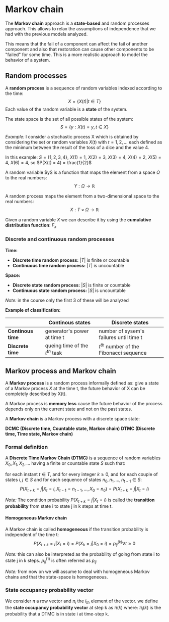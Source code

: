 # Markov chain

The **Markov chain** approach is a **state-based** and random processes approach. This allows to relax the assumptions of independence that we had with the previous models analyzed.

This means that the fail of a component can affect the fail of another component and also that restoration can cause other components to be "failed" for some time. This is a more realistic approach to model the behavior of a system.

## Random processes

A **random process** is a sequence of random variables indexed according to the time:
$$X = \{X(t) | t \in T\}$$
Each value of the random variable is a **state** of the system.

The state space is the set of all possible states of the system:
$$S = \{y:X(t) = y, t \in X\}$$

*Example:* I consider a stochastic process X which is obtained by considering the set or random variables $X(t)$ with $t = 1,2,\dots$ each defined as the minimum between the result of the toss of a dice and the value 4.

In this example: $S = \{1,2,3,4\}$, $X(1) = 1$, $X(2) = 3$, $X(3) = 4$, $X(4) = 2$, $X(5) = 4$, $X(6) = 4$, so $P(X(t) = 4) = \frac{1}{2}$

A random variable $yS is a function that maps the element from a space $\Omega$ to the real numbers:
$$Y: \Omega \rightarrow \mathbb{R}$$

A random process maps the element from a two-dimensional space to the real numbers:
$$X:T \times \Omega \rightarrow \mathbb{R}$$

Given a random variable $X$ we can describe it by using the **cumulative distribution function**: $F_x$

### Discrete and continuous random processes

**Time:**

- **Discrete time random process:** $|T|$ is finite or countable
- **Continuous time random process:** $|T|$ is uncountable

**Space:**

- **Discrete state random process:** $|S|$ is finite or countable
- **Continuous state random process:** $|S|$ is uncountable

*Note:* in the course only the first 3 of these will be analyzed

**Example of classification:**

|  | Continous states | Discrete states |
| --------------- | --------------- | --------------- |
| **Continous time** | generator's power at time t | number of sysem's failures until time t |
| **Discrete time** | queing time of the $t^{th}$ task | $t^{th}$ number of the Fibonacci sequence |

## Markov process and Markov chain

A **Markov process** is a random process informally defined as: give a state of a Markov process $X$ at the time t, the future behavior of X can be completely described by X(t).

A Markov process is **memory less** cause the future behavior of the process depends only on the current state and not on the past states.

A **Markov chain** is a Markov process with a discrete space state:

**DCMC (Discrete time, Countable state, Markov chain)**
**DTMC (Discrete time, Time state, Markov chain)**

### Formal definition

A **Discrete Time Markov Chain (DTMC)** is a sequence of random variables $X_0, X_1, X_2, \dots$ having a finite or countable state $S$ such that:

for each instant $t \in T$, and for every integer $k \geq 0$, and for each couple of states $i,j \in S$ and for each sequence of states $n_0,n_1,\dots,n_{t-1} \in S$:
$$P(X_{t+k} = j | X_t = i, X_{t-1} = n_{t-1}, \dots, X_0 = n_0) = P(X_{t+k} = j | X_t = i)$$

*Note:* The condition probability $P(X_{t+k} = j | X_t = i)$ is called the **transition probability** from state i to state j in k steps at time t.

#### Homogeneous Markov chain

A Markov chain is called **homogeneous** if the transition probability is independent of the time t:
$$P(X_{t+k} = j | X_t = i) = P(X_{k} = j | X_0 = i)=p_{ij}^{(k)} \forall t\geq 0$$

*Note:* this can also be interpreted as the probability of going from state i to state j in k steps. $p_{ij}^{(1)}$ is often referred as $p_{ij}$

*Note:* from now on we will assume to deal with homogeneous Markov chains and that the state-space is homogeneous.

### State occupancy probability vector

We consider $\pi$ a row vector and $\pi_i$ the $i_{th}$ element of the vector. we define the **state occupancy probability vector** at step k as $\pi(k)$ where: $\pi_i(k)$ is the probability that a DTMC is in state i at time-step k.
